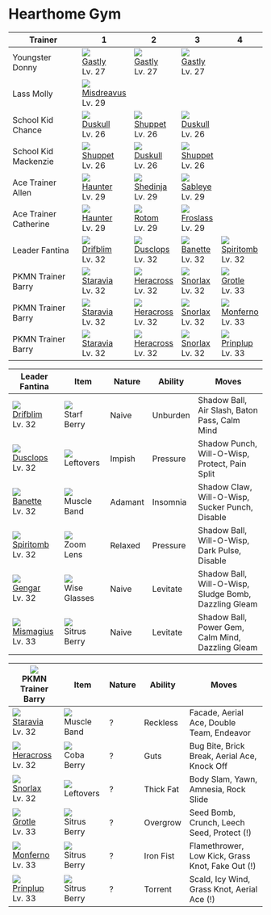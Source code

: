 # Hearthome Gym

Trainer               | 1                                    | 2                                    | 3                                    | 4
---                   | ---                                  | ---                                  | ---                                  | ---
Youngster Donny       | ![][092]<br> [Gastly]<br> Lv. 27     | ![][092]<br> [Gastly]<br> Lv. 27     | ![][092]<br> [Gastly]<br> Lv. 27
Lass Molly            | ![][200]<br> [Misdreavus]<br> Lv. 29
School Kid Chance     | ![][355]<br> [Duskull]<br> Lv. 26    | ![][353]<br> [Shuppet]<br> Lv. 26    | ![][355]<br> [Duskull]<br> Lv. 26
School Kid Mackenzie  | ![][353]<br> [Shuppet]<br> Lv. 26    | ![][355]<br> [Duskull]<br> Lv. 26    | ![][353]<br> [Shuppet]<br> Lv. 26
Ace Trainer Allen     | ![][093]<br> [Haunter]<br> Lv. 29    | ![][292]<br> [Shedinja]<br> Lv. 29   | ![][302]<br> [Sableye]<br> Lv. 29
Ace Trainer Catherine | ![][093]<br> [Haunter]<br> Lv. 29    | ![][479]<br> [Rotom]<br> Lv. 29      | ![][478]<br> [Froslass]<br> Lv. 29
Leader Fantina        | ![][426]<br> [Drifblim]<br> Lv. 32   | ![][356]<br> [Dusclops]<br> Lv. 32   | ![][354]<br> [Banette]<br> Lv. 32    | ![][442]<br> [Spiritomb]<br> Lv. 32  | ![][094]<br> [Gengar]<br> Lv. 32     | ![][429]<br> [Mismagius]<br> Lv. 33
PKMN Trainer Barry    | ![][397]<br> [Staravia]<br> Lv. 32   | ![][214]<br> [Heracross]<br> Lv. 32  | ![][143]<br> [Snorlax]<br> Lv. 32    | ![][388]<br> [Grotle]<br> Lv. 33
PKMN Trainer Barry    | ![][397]<br> [Staravia]<br> Lv. 32   | ![][214]<br> [Heracross]<br> Lv. 32  | ![][143]<br> [Snorlax]<br> Lv. 32    | ![][391]<br> [Monferno]<br> Lv. 33
PKMN Trainer Barry    | ![][397]<br> [Staravia]<br> Lv. 32   | ![][214]<br> [Heracross]<br> Lv. 32  | ![][143]<br> [Snorlax]<br> Lv. 32    | ![][394]<br> [Prinplup]<br> Lv. 33

Leader Fantina                      | Item                               | Nature  | Ability  | Moves
---                                 | ---                                | ---     | ---      | ---
![][426]<br> [Drifblim]<br> Lv. 32  | ![][starf-berry]<br> Starf Berry   | Naive   | Unburden | Shadow Ball, Air Slash, Baton Pass, Calm Mind
![][356]<br> [Dusclops]<br> Lv. 32  | ![][leftovers]<br> Leftovers       | Impish  | Pressure | Shadow Punch, Will-O-Wisp, Protect, Pain Split
![][354]<br> [Banette]<br> Lv. 32   | ![][muscle-band]<br> Muscle Band   | Adamant | Insomnia | Shadow Claw, Will-O-Wisp, Sucker Punch, Disable
![][442]<br> [Spiritomb]<br> Lv. 32 | ![][zoom-lens]<br> Zoom Lens       | Relaxed | Pressure | Shadow Ball, Will-O-Wisp, Dark Pulse, Disable
![][094]<br> [Gengar]<br> Lv. 32    | ![][wise-glasses]<br> Wise Glasses | Naive   | Levitate | Shadow Ball, Will-O-Wisp, Sludge Bomb, Dazzling Gleam
![][429]<br> [Mismagius]<br> Lv. 33 | ![][sitrus-berry]<br> Sitrus Berry | Naive   | Levitate | Shadow Ball, Power Gem, Calm Mind, Dazzling Gleam

![][barry]<br>PKMN Trainer Barry    | Item                               | Nature | Ability   | Moves
---                                 | ---                                | --- | ---       | ---
![][397]<br> [Staravia]<br> Lv. 32  | ![][muscle-band]<br> Muscle Band   | ? | Reckless  | Facade, Aerial Ace, Double Team, Endeavor
![][214]<br> [Heracross]<br> Lv. 32 | ![][coba-berry]<br> Coba Berry     | ? | Guts      | Bug Bite, Brick Break, Aerial Ace, Knock Off
![][143]<br> [Snorlax]<br> Lv. 32   | ![][leftovers]<br> Leftovers       | ? | Thick Fat | Body Slam, Yawn, Amnesia, Rock Slide
![][388]<br> [Grotle]<br> Lv. 33    | ![][sitrus-berry]<br> Sitrus Berry | ? | Overgrow  | Seed Bomb, Crunch, Leech Seed, Protect          (!)
![][391]<br> [Monferno]<br> Lv. 33  | ![][sitrus-berry]<br> Sitrus Berry | ? | Iron Fist | Flamethrower, Low Kick, Grass Knot, Fake Out    (!)
![][394]<br> [Prinplup]<br> Lv. 33  | ![][sitrus-berry]<br> Sitrus Berry | ? | Torrent   | Scald, Icy Wind, Grass Knot, Aerial Ace         (!)



[Gastly]: ../../pokemon_changes/092/
[Haunter]: ../../pokemon_changes/093/
[Gengar]: ../../pokemon_changes/094/
[Snorlax]: ../../pokemon_changes/143/
[Misdreavus]: ../../pokemon_changes/200/
[Heracross]: ../../pokemon_changes/214/
[Shedinja]: ../../pokemon_changes/292/
[Sableye]: ../../pokemon_changes/302/
[Shuppet]: ../../pokemon_changes/353/
[Banette]: ../../pokemon_changes/354/
[Duskull]: ../../pokemon_changes/355/
[Dusclops]: ../../pokemon_changes/356/
[Grotle]: ../../pokemon_changes/388/
[Monferno]: ../../pokemon_changes/391/
[Prinplup]: ../../pokemon_changes/394/
[Staravia]: ../../pokemon_changes/397/
[Drifblim]: ../../pokemon_changes/426/
[Mismagius]: ../../pokemon_changes/429/
[Spiritomb]: ../../pokemon_changes/442/
[Froslass]: ../../pokemon_changes/478/
[Rotom]: ../../pokemon_changes/479/
[coba-berry]: ../img/items/coba-berry.png
[leftovers]: ../img/items/leftovers.png
[muscle-band]: ../img/items/muscle-band.png
[sitrus-berry]: ../img/items/sitrus-berry.png
[starf-berry]: ../img/items/starf-berry.png
[wise-glasses]: ../img/items/wise-glasses.png
[zoom-lens]: ../img/items/zoom-lens.png
[092]: ../img/pokemon/092.png
[093]: ../img/pokemon/093.png
[094]: ../img/pokemon/094.png
[143]: ../img/pokemon/143.png
[200]: ../img/pokemon/200.png
[214]: ../img/pokemon/214.png
[292]: ../img/pokemon/292.png
[302]: ../img/pokemon/302.png
[353]: ../img/pokemon/353.png
[354]: ../img/pokemon/354.png
[355]: ../img/pokemon/355.png
[356]: ../img/pokemon/356.png
[388]: ../img/pokemon/388.png
[391]: ../img/pokemon/391.png
[394]: ../img/pokemon/394.png
[397]: ../img/pokemon/397.png
[426]: ../img/pokemon/426.png
[429]: ../img/pokemon/429.png
[442]: ../img/pokemon/442.png
[478]: ../img/pokemon/478.png
[479]: ../img/pokemon/479.png
[barry]: ../img/trainer/barry.png

